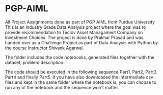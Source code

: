 # PGP-AIML
All Project Assignments done as part of PGP AIML from Purdue University
This is an Industry Grade Data Analysis project where the goal was to provide recommendation to Teclov Asset Managament Company on Investment Choices. 
The project is done by Prakhar Prasad and was handed over as a Challenge Project as part of Data Analysis with Python by the course Instructor Shivank Agarwal. 

The folder includes the code notebooks, generated files together with the dataset, problem description. 

The code should be executed in the following sequence Part1, Part2, Part3, Part4 and finally Part5. If you have also downloaded the intermediate csv files and kept in the same folder where the notebook is, you can choose to run any of the notebook and the sequence won't matter. 
